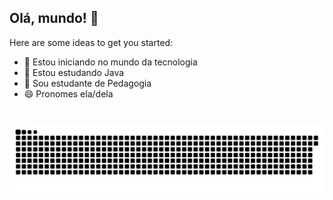 ## Olá, mundo! 👋

Here are some ideas to get you started:

- 🔭 Estou iniciando no mundo da tecnologia
- 🌱 Estou estudando Java
- 🦉 Sou estudante de Pedagogia
- 😄 Pronomes ela/dela


#

<picture align="center">
  <source media="(prefers-color-scheme: dark)" srcset="https://raw.githubusercontent.com/FernandaMurched/FernandaMurched/output/github-contribution-grid-snake-dark.svg">
  <source media="(prefers-color-scheme: light)" srcset="https://raw.githubusercontent.com/mari4souza/FernandaMurched/output/github-contribution-grid-snake-dark.svg">
  <img align="center" alt="github contribution grid snake animation" src="https://raw.githubusercontent.com/FernandaMurched/FernandaMurched/output/github-contribution-grid-snake.svg">
</picture>



